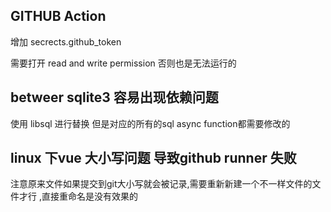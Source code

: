 ## GITHUB Action 

增加 secrects.github_token

需要打开 read and write permission 否则也是无法运行的

## betweer sqlite3 容易出现依赖问题 
使用 libsql 进行替换 但是对应的所有的sql async function都需要修改的


## linux 下vue 大小写问题 导致github runner 失败
注意原来文件如果提交到git大小写就会被记录,需要重新新建一个不一样文件的文件才行 ,直接重命名是没有效果的
